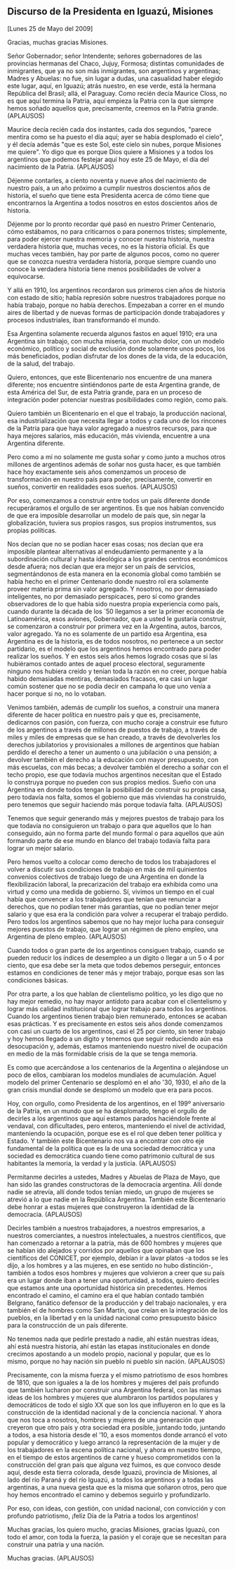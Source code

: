 Discurso de la Presidenta en Iguazú, Misiones
---------------------------------------------

[Lunes 25 de Mayo del 2009]

Gracias, muchas gracias Misiones.

Señor Gobernador; señor Intendente; señores gobernadores de las
provincias hermanas del Chaco, Jujuy, Formosa; distintas comunidades de
inmigrantes, que ya no son más inmigrantes, son argentinos y argentinas;
Madres y Abuelas: no fue, sin lugar a dudas, una casualidad haber
elegido este lugar, aquí, en Iguazú; atrás nuestro, en ese verde, está
la hermana República del Brasil; allá, el Paraguay. Como recién decía
Maurice Closs, no es que aquí termina la Patria, aquí empieza la Patria
con la que siempre hemos soñado aquellos que, precisamente, creemos en
la Patria grande. (APLAUSOS)

Maurice decía recién cada dos instantes, cada dos segundos, "parece
mentira como se ha puesto el día aquí; ayer se había desplomado el
cielo", y él decía además "que es este Sol, este cielo sin nubes, porque
Misiones me quiere". Yo digo que es porque Dios quiere a Misiones y a
todos los argentinos que podemos festejar aquí hoy este 25 de Mayo, el
día del nacimiento de la Patria. (APLAUSOS)

Déjenme contarles, a ciento noventa y nueve años del nacimiento de
nuestro país, a un año próximo a cumplir nuestros doscientos años de
historia, el sueño que tiene esta Presidenta acerca de cómo tiene que
encontrarnos la Argentina a todos nosotros en estos doscientos años de
historia.

Déjenme por lo pronto recordar qué pasó en nuestro Primer Centenario,
cómo estábamos, no para criticarnos o para ponernos tristes;
simplemente, para poder ejercer nuestra memoria y conocer nuestra
historia, nuestra verdadera historia que, muchas veces, no es la
historia oficial. Es que muchas veces también, hay por parte de algunos
pocos, como no querer que se conozca nuestra verdadera historia, porque
siempre cuando uno conoce la verdadera historia tiene menos
posibilidades de volver a equivocarse.

Y allá en 1910, los argentinos recordaron sus primeros cien años de
historia con estado de sitio; había represión sobre nuestros
trabajadores porque no había trabajo, porque no había derechos.
Empezaban a correr en el mundo aires de libertad y de nuevas formas de
participación donde trabajadores y procesos industriales, iban
transformando el mundo.

Esa Argentina solamente recuerda algunos fastos en aquel 1910; era una
Argentina sin trabajo, con mucha miseria, con mucho dolor, con un modelo
económico, político y social de exclusión donde solamente unos pocos,
los más beneficiados, podían disfrutar de los dones de la vida, de la
educación, de la salud, del trabajo.

Quiero, entonces, que este Bicentenario nos encuentre de una manera
diferente; nos encuentre sintiéndonos parte de esta Argentina grande, de
esta América del Sur, de esta Patria grande, para en un proceso de
integración poder potenciar nuestras posibilidades como región, como
país.

Quiero también un Bicentenario en el que el trabajo, la producción
nacional, esa industrialización que necesita llegar a todos y cada uno
de los rincones de la Patria para que haya valor agregado a nuestros
recursos, para que haya mejores salarios, más educación, más vivienda,
encuentre a una Argentina diferente.

Pero como a mí no solamente me gusta soñar y como junto a muchos otros
millones de argentinos además de soñar nos gusta hacer, es que también
hace hoy exactamente seis años comenzamos un proceso de transformación
en nuestro país para poder, precisamente, convertir en sueños, convertir
en realidades esos sueños. (APLAUSOS)

Por eso, comenzamos a construir entre todos un país diferente donde
recuperáramos el orgullo de ser argentinos. Es que nos habían convencido
de que era imposible desarrollar un modelo de país que, sin negar la
globalización, tuviera sus propios rasgos, sus propios instrumentos, sus
propias políticas.

Nos decían que no se podían hacer esas cosas; nos decían que era
imposible plantear alternativas al endeudamiento permanente y a la
subordinación cultural y hasta ideológica a los grandes centros
económicos desde afuera; nos decían que era mejor ser un país de
servicios, segmentándonos de esta manera en la economía global como
también se había hecho en el primer Centenario donde nuestro rol era
solamente proveer materia prima sin valor agregado. Y nosotros, no por
demasiado inteligentes, no por demasiado perspicaces, pero sí como
grandes observadores de lo que había sido nuestra propia experiencia
como país, cuando durante la década de los ´50 llegamos a ser la primer
economía de Latinoamérica, esos aviones, Gobernador, que a usted le
gustaría construir, se comenzaron a construir por primera vez en la
Argentina, autos, barcos, valor agregado. Ya no es solamente de un
partido esa Argentina, esa Argentina es de la historia, es de todos
nosotros, no pertenece a un sector partidario, es el modelo que los
argentinos hemos encontrado para poder realizar los sueños. Y en estos
seis años hemos logrado cosas que si las hubiéramos contado antes de
aquel proceso electoral, seguramente ninguno nos hubiera creído y tenían
toda la razón en no creer, porque había habido demasiadas mentiras,
demasiados fracasos, era casi un lugar común sostener que no se podía
decir en campaña lo que uno venía a hacer porque si no, no lo votaban.

Venimos también, además de cumplir los sueños, a construir una manera
diferente de hacer política en nuestro país y que es, precisamente,
dedicarnos con pasión, con fuerza, con mucho coraje a construir ese
futuro de los argentinos a través de millones de puestos de trabajo, a
través de miles y miles de empresas que se han creado, a través de
devolverles los derechos jubilatorios y provisionales a millones de
argentinos que habían perdido el derecho a tener un aumento o una
jubilación o una pensión; a devolver también el derecho a la educación
con mayor presupuesto, con más escuelas, con más becas; a devolver
también el derecho a soñar con el techo propio, ese que todavía muchos
argentinos necesitan que el Estado lo construya porque no pueden con sus
propios medios. Sueño con una Argentina en donde todos tengan la
posibilidad de construir su propia casa, pero todavía nos falta, somos
el gobierno que más viviendas ha construido, pero tenemos que seguir
haciendo más porque todavía falta. (APLAUSOS)

Tenemos que seguir generando más y mejores puestos de trabajo para los
que todavía no consiguieron un trabajo o para que aquellos que lo han
conseguido, aún no forma parte del mundo formal o para aquellos que aún
formando parte de ese mundo en blanco del trabajo todavía falta para
lograr un mejor salario.

Pero hemos vuelto a colocar como derecho de todos los trabajadores el
volver a discutir sus condiciones de trabajo en más de mil quinientos
convenios colectivos de trabajo luego de una Argentina en donde la
flexibilización laboral, la precarización del trabajo era exhibida como
una virtud y como una medida de gobierno. Sí, vivimos un tiempo en el
cual había que convencer a los trabajadores que tenían que renunciar a
derechos, que no podían tener más garantías, que no podían tener mejor
salario y que esa era la condición para volver a recuperar el trabajo
perdido. Pero todos los argentinos sabemos que no hay mejor lucha para
conseguir mejores puestos de trabajo, que lograr un régimen de pleno
empleo, una Argentina de pleno empleo. (APLAUSOS)

Cuando todos o gran parte de los argentinos consiguen trabajo, cuando se
pueden reducir los índices de desempleo a un dígito o llegar a un 5 o 4
por ciento, que esa debe ser la meta que todos debemos perseguir,
entonces estamos en condiciones de tener más y mejor trabajo, porque
esas son las condiciones básicas.

Por otra parte, a los que hablan de clientelismo político, yo les digo
que no hay mejor remedio, no hay mayor antídoto para acabar con el
clientelismo y lograr más calidad institucional que lograr trabajo para
todos los argentinos. Cuando los argentinos tienen trabajo bien
remunerado, entonces se acaban esas prácticas. Y es precisamente en
estos seis años donde comenzamos con casi un cuarto de los argentinos,
casi el 25 por ciento, sin tener trabajo y hoy hemos llegado a un dígito
y tenemos que seguir reduciendo aún esa desocupación y, además, estamos
manteniendo nuestro nivel de ocupación en medio de la más formidable
crisis de la que se tenga memoria.

Es como que acercándose a los centenarios de la Argentina o alejándose
un poco de ellos, cambiaran los modelos mundiales de acumulación. Aquel
modelo del primer Centenario se desplomó en el año '30, 1930, el año de
la gran crisis mundial donde se desplomó un modelo que era para pocos.

Hoy, con orgullo, como Presidenta de los argentinos, en el 199º
aniversario de la Patria, en un mundo que se ha desplomado, tengo el
orgullo de decirles a los argentinos que aquí estamos parados haciéndole
frente al vendaval, con dificultades, pero enteros, manteniendo el nivel
de actividad, manteniendo la ocupación, porque ese es el rol que deben
tener política y Estado. Y también este Bicentenario nos va a encontrar
con otro eje fundamental de la política que es la de una sociedad
democrática y una sociedad es democrática cuando tiene como patrimonio
cultural de sus habitantes la memoria, la verdad y la justicia.
(APLAUSOS)

Permítanme decirles a ustedes, Madres y Abuelas de Plaza de Mayo, que
han sido las grandes constructoras de la democracia argentina. Allí
donde nadie se atrevía, allí donde todos tenían miedo, un grupo de
mujeres se atrevió a lo que nadie en la República Argentina. También
este Bicentenario debe honrar a estas mujeres que construyeron la
identidad de la democracia. (APLAUSOS)

Decirles también a nuestros trabajadores, a nuestros empresarios, a
nuestros comerciantes, a nuestros intelectuales, a nuestros científicos,
que han comenzado a retornar a la patria, más de 600 hombres y mujeres
que se habían ido alejados y corridos por aquellos que opinaban que los
científicos del CONICET, por ejemplo, debían ir a lavar platos -a todos
se les dijo, a los hombres y a las mujeres, en ese sentido no hubo
distinción-, también a todos esos hombres y mujeres que volvieron a
creer que su país era un lugar donde iban a tener una oportunidad, a
todos, quiero decirles que estamos ante una oportunidad histórica sin
precedentes. Hemos encontrado el camino, el camino era el que habían
contado también Belgrano, fanático defensor de la producción y del
trabajo nacionales, y era también el de hombres como San Martín, que
creían en la integración de los pueblos, en la libertad y en la unidad
nacional como presupuesto básico para la construcción de un país
diferente.

No tenemos nada que pedirle prestado a nadie, ahí están nuestras ideas,
ahí está nuestra historia, ahí están las etapas institucionales en donde
crecimos apostando a un modelo propio, nacional y popular, que es lo
mismo, porque no hay nación sin pueblo ni pueblo sin nación. (APLAUSOS)

Precisamente, con la misma fuerza y el mismo patriotismo de esos hombres
de 1810, que son iguales a la de los hombres y mujeres del país profundo
que también lucharon por construir una Argentina federal, con las mismas
ideas de los hombres y mujeres que alumbraron los partidos populares y
democráticos de todo el siglo XX que son los que influyeron en lo que es
la construcción de la identidad nacional y de la conciencia nacional. Y
ahora que nos toca a nosotros, hombres y mujeres de una generación que
creyeron que otro país y otra sociedad era posible, juntando todo,
juntando a todos, a esa historia desde el '10, a esos momentos donde
arrancó el voto popular y democrático y luego arrancó la representación
de la mujer y de los trabajadores en la escena política nacional, y
ahora en nuestro tiempo, en el tiempo de estos argentinos de carne y
hueso comprometidos con la construcción del gran país que alguna vez
fuimos, es que convoco desde aquí, desde esta tierra colorada, desde
Iguazú, provincia de Misiones, al lado del río Paraná y del río Iguazú,
a todos los argentinos y a todas las argentinas, a una nueva gesta que
es la misma que soñaron otros, pero que hoy hemos encontrado el camino y
debemos seguirlo y profundizarlo.

Por eso, con ideas, con gestión, con unidad nacional, con convicción y
con profundo patriotismo, ¡felíz Día de la Patria a todos los
argentinos!

Muchas gracias, los quiero mucho, gracias Misiones, gracias Iguazú, con
todo el amor, con toda la fuerza, la pasión y el coraje que se necesitan
para construir una patria y una nación.

Muchas gracias. (APLAUSOS)
